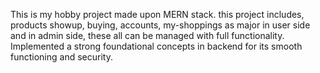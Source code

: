 This is my hobby project made upon MERN stack. this project includes, products showup, buying, accounts, my-shoppings as major in user side and in admin side, these all can be managed with full functionality. Implemented a strong foundational concepts in backend for its smooth functioning and security.